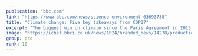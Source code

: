 ```yaml
---
publication: "bbc.com"
link: "https://www.bbc.com/news/science-environment-63693738"
title: "Climate change: Five key takeaways from COP27"
excerpt: "The biggest win on climate since the Paris Agreement in 2015... or the biggest loss?"
image: "https://ichef.bbci.co.uk/news/1024/branded_news/14278/production/_127725528_cop-index-reuters.jpg"
group: pro
rank: 10
---
```

